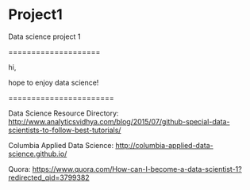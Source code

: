 # Project1
Data science project 1

====================

hi,

hope to enjoy data science!

=======================

Data Science Resource Directory:
http://www.analyticsvidhya.com/blog/2015/07/github-special-data-scientists-to-follow-best-tutorials/

Columbia Applied Data Science:
http://columbia-applied-data-science.github.io/

Quora:
https://www.quora.com/How-can-I-become-a-data-scientist-1?redirected_qid=3799382
